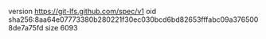 version https://git-lfs.github.com/spec/v1
oid sha256:8aa64e07773380b280221f30ec030bcd6bd82653fffabc09a3765008de7a75fd
size 6093
